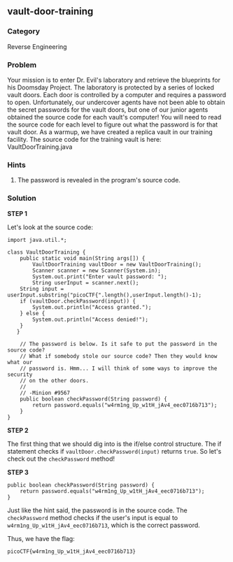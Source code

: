 ## vault-door-training
### Category
Reverse Engineering
### Problem
Your mission is to enter Dr. Evil's laboratory and retrieve the blueprints for his Doomsday Project. The laboratory is protected by a series of locked vault doors. Each door is controlled by a computer and requires a password to open. Unfortunately, our undercover agents have not been able to obtain the secret passwords for the vault doors, but one of our junior agents obtained the source code for each vault's computer! You will need to read the source code for each level to figure out what the password is for that vault door. As a warmup, we have created a replica vault in our training facility. The source code for the training vault is here: VaultDoorTraining.java
### Hints
1) The password is revealed in the program's source code.
### Solution

**STEP 1**

Let's look at the source code:
```
import java.util.*;

class VaultDoorTraining {
    public static void main(String args[]) {
        VaultDoorTraining vaultDoor = new VaultDoorTraining();
        Scanner scanner = new Scanner(System.in); 
        System.out.print("Enter vault password: ");
        String userInput = scanner.next();
	String input = userInput.substring("picoCTF{".length(),userInput.length()-1);
	if (vaultDoor.checkPassword(input)) {
	    System.out.println("Access granted.");
	} else {
	    System.out.println("Access denied!");
	}
   }

    // The password is below. Is it safe to put the password in the source code?
    // What if somebody stole our source code? Then they would know what our
    // password is. Hmm... I will think of some ways to improve the security
    // on the other doors.
    //
    // -Minion #9567
    public boolean checkPassword(String password) {
        return password.equals("w4rm1ng_Up_w1tH_jAv4_eec0716b713");
    }
}
```

**STEP 2**

The first thing that we should dig into is the if/else control structure. The if statement checks if ```vaultDoor.checkPassword(input)``` returns ```true```. So let's check out the ```checkPassword``` method!

**STEP 3**

```
public boolean checkPassword(String password) {
    return password.equals("w4rm1ng_Up_w1tH_jAv4_eec0716b713");
}
```
Just like the hint said, the password is in the source code. The ```checkPassword``` method checks if the user's input is equal to ```w4rm1ng_Up_w1tH_jAv4_eec0716b713```, which is the correct password.

Thus, we have the flag:

```picoCTF{w4rm1ng_Up_w1tH_jAv4_eec0716b713}```